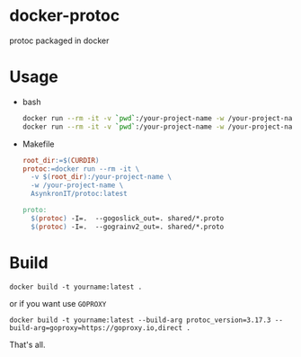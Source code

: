 # docker-protoc
protoc packaged in docker


# Usage
* bash
  ```bash
  docker run --rm -it -v `pwd`:/your-project-name -w /your-project-name AsynkronIT/protoc:latest -I=. --gogoslick_out=. shared/*.proto
  docker run --rm -it -v `pwd`:/your-project-name -w /your-project-name AsynkronIT/protoc:latest -I=. --gograinv2_out=. shared/*.proto
  ```
* Makefile
  ```Makefile
  root_dir:=$(CURDIR)
  protoc:=docker run --rm -it \
  	-v $(root_dir):/your-project-name \
  	-w /your-project-name \
  	AsynkronIT/protoc:latest

  proto:
  	$(protoc) -I=.  --gogoslick_out=. shared/*.proto
  	$(protoc) -I=.  --gograinv2_out=. shared/*.proto
  ```

# Build
```
docker build -t yourname:latest .
```
or if you want use `GOPROXY`
```
docker build -t yourname:latest --build-arg protoc_version=3.17.3 --build-arg=goproxy=https://goproxy.io,direct .
```
That's all.
